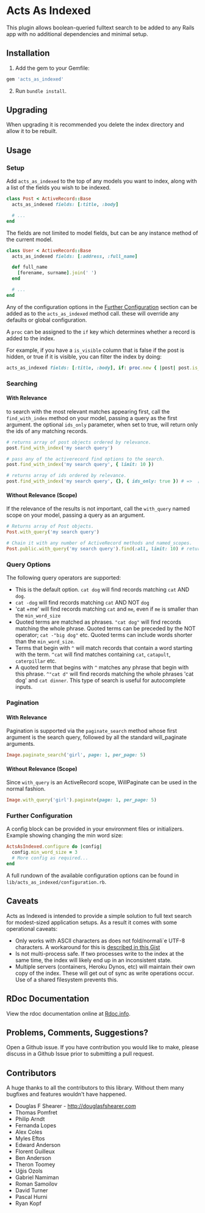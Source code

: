 # Acts As Indexed

This plugin allows boolean-queried fulltext search to be added to any Rails
app with no additional dependencies and minimal setup.

## Installation

1. Add the gem to your Gemfile:

```ruby
gem 'acts_as_indexed'
```

2. Run `bundle install`.

## Upgrading

When upgrading it is recommended you delete the index directory and allow it to
be rebuilt.

## Usage

### Setup

Add `acts_as_indexed` to the top of any models you want to index, along with a
list of the fields you wish to be indexed.

```ruby
class Post < ActiveRecord::Base
  acts_as_indexed fields: [:title, :body]

  # ...
end
```

The fields are not limited to model fields, but can be any instance method of
the current model.

```ruby
class User < ActiveRecord::Base
  acts_as_indexed fields: [:address, :full_name]

  def full_name
    [forename, surname].join(' ')
  end

  # ...
end
```

Any of the configuration options in the [Further
Configuration](#further-configuration) section can be added as to the
`acts_as_indexed` method call. these will override any defaults or global
configuration.

A `proc` can be assigned to the `if` key which determines whether a record is
added to the index.

For example, if you have a `is_visible` column that is false if the post is hidden,
or true if it is visible, you can filter the index by doing:

```ruby
acts_as_indexed fields: [:title, :body], if: proc.new { |post| post.is_visible? }
```

### Searching

#### With Relevance

to search with the most relevant matches appearing first, call the
`find_with_index` method on your model, passing a query as the first argument.
the optional `ids_only` parameter, when set to true, will return only the ids
of any matching records.

```ruby
# returns array of post objects ordered by relevance.
post.find_with_index('my search query')

# pass any of the activerecord find options to the search.
post.find_with_index('my search query', { limit: 10 })

# returns array of ids ordered by relevance.
post.find_with_index('my search query', {}, { ids_only: true }) # =>  [12,19,33...
```

#### Without Relevance (Scope)

If the relevance of the results is not important, call the `with_query` named
scope on your model, passing a query as an argument.

```ruby
# Returns array of Post objects.
Post.with_query('my search query')

# Chain it with any number of ActiveRecord methods and named_scopes.
Post.public.with_query('my search query').find(:all, limit: 10) # return the first 10 matches which are public.
```

### Query Options

The following query operators are supported:

- This is the default option. `cat dog` will find records matching `cat` AND
  `dog`.
- `cat -dog` will find records matching `cat` AND NOT `dog`
- 'cat +me' will find records matching `cat` and `me`, even if `me` is smaller
  than the `min_word_size`
- Quoted terms are matched as phrases. `"cat dog"` will find records matching
  the whole phrase. Quoted terms can be preceded by the NOT operator; `cat
-"big dog"` etc. Quoted terms can include words shorter than the
  `min_word_size`.
- Terms that begin with `^` will match records that contain a word starting
  with the term. `^cat` will find matches containing `cat`, `catapult`,
  `caterpillar` etc.
- A quoted term that begins with `^` matches any phrase that begin with
  this phrase. `^"cat d"` will find records matching the whole phrases 'cat
  dog' and `cat dinner`. This type of search is useful for autocomplete inputs.

### Pagination

#### With Relevance

Pagination is supported via the `paginate_search` method whose first argument
is the search query, followed by all the standard will_paginate arguments.

```ruby
Image.paginate_search('girl', page: 1, per_page: 5)
```

#### Without Relevance (Scope)

Since `with_query` is an ActiveRecord scope, WillPaginate can be used in the normal
fashion.

```ruby
Image.with_query('girl').paginate(page: 1, per_page: 5)
```

### Further Configuration

A config block can be provided in your environment files or initializers.
Example showing changing the min word size:

```ruby
ActsAsIndexed.configure do |config|
  config.min_word_size = 3
  # More config as required...
end
```

A full rundown of the available configuration options can be found in
`lib/acts_as_indexed/configuration.rb`.

## Caveats

Acts as Indexed is intended to provide a simple solution to full text search
for modest-sized application setups. As a result it comes with some operational
caveats:

- Only works with ASCII characters as does not fold/normali`e UTF-8 characters.
  A workaround for this is [described in this
  Gist](https://gist.github.com/193903bb4e0d6e5debe1)
- Is not multi-process safe. If two processes write to the index at the same
  time, the index will likely end up in an inconsistent state.
- Multiple servers (containers, Heroku Dynos, etc) will maintain their own copy
  of the index. These will get out of sync as write operations occur. Use of a
  shared filesystem prevents this.

## RDoc Documentation

View the rdoc documentation
online at [Rdoc.info](http://rdoc.info/projects/dougal/acts_as_indexed/).

## Problems, Comments, Suggestions?

Open a Github issue. If you have contribution you would like to make, please
discuss in a Github Issue prior to submitting a pull request.

## Contributors

A huge thanks to all the contributors to this library. Without them many
bugfixes and features wouldn't have happened.

- Douglas F Shearer - http://douglasfshearer.com
- Thomas Pomfret
- Philip Arndt
- Fernanda Lopes
- Alex Coles
- Myles Eftos
- Edward Anderson
- Florent Guilleux
- Ben Anderson
- Theron Toomey
- Uģis Ozols
- Gabriel Namiman
- Roman Samoilov
- David Turner
- Pascal Hurni
- Ryan Kopf
